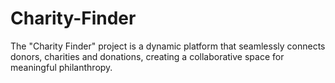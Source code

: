 # Charity-Finder
The "Charity Finder" project is a dynamic platform that seamlessly connects donors, charities  and donations, creating a collaborative space for meaningful philanthropy.

